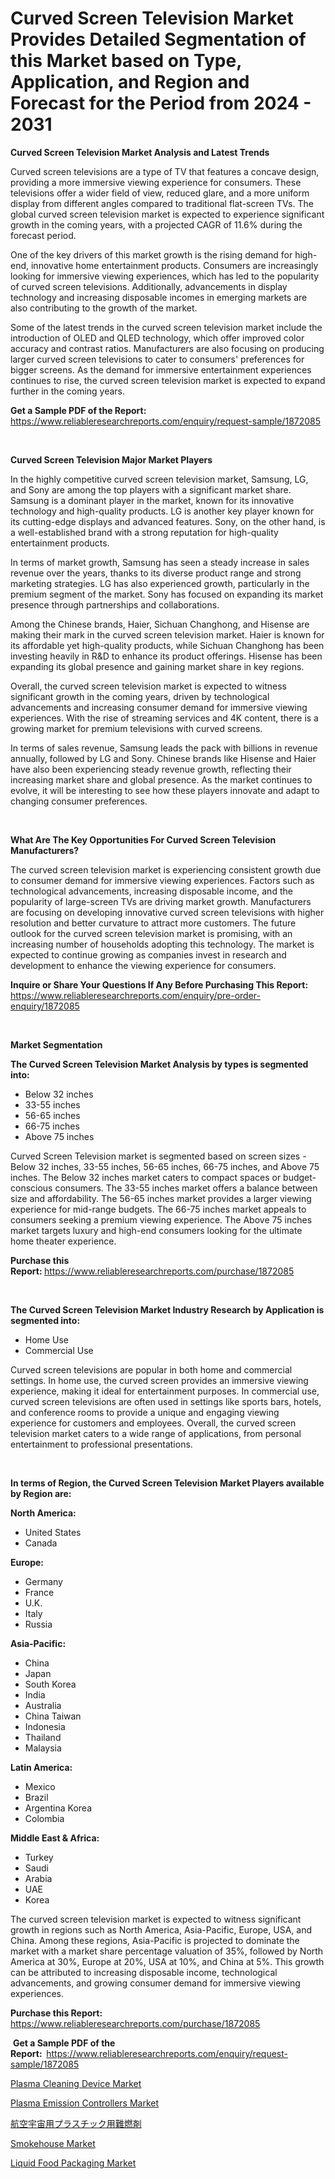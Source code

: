<p><h1>Curved Screen Television Market Provides Detailed Segmentation of this Market based on Type, Application, and Region and Forecast for the Period from 2024 - 2031</h1></p><p><strong>Curved Screen Television Market Analysis and Latest Trends</strong></p>
<p><p>Curved screen televisions are a type of TV that features a concave design, providing a more immersive viewing experience for consumers. These televisions offer a wider field of view, reduced glare, and a more uniform display from different angles compared to traditional flat-screen TVs. The global curved screen television market is expected to experience significant growth in the coming years, with a projected CAGR of 11.6% during the forecast period.</p><p>One of the key drivers of this market growth is the rising demand for high-end, innovative home entertainment products. Consumers are increasingly looking for immersive viewing experiences, which has led to the popularity of curved screen televisions. Additionally, advancements in display technology and increasing disposable incomes in emerging markets are also contributing to the growth of the market.</p><p>Some of the latest trends in the curved screen television market include the introduction of OLED and QLED technology, which offer improved color accuracy and contrast ratios. Manufacturers are also focusing on producing larger curved screen televisions to cater to consumers' preferences for bigger screens. As the demand for immersive entertainment experiences continues to rise, the curved screen television market is expected to expand further in the coming years.</p></p>
<p><strong>Get a Sample PDF of the Report:&nbsp;</strong> <a href="https://www.reliableresearchreports.com/enquiry/request-sample/1872085">https://www.reliableresearchreports.com/enquiry/request-sample/1872085</a></p>
<p>&nbsp;</p>
<p><strong>Curved Screen Television Major Market Players</strong></p>
<p><p>In the highly competitive curved screen television market, Samsung, LG, and Sony are among the top players with a significant market share. Samsung is a dominant player in the market, known for its innovative technology and high-quality products. LG is another key player known for its cutting-edge displays and advanced features. Sony, on the other hand, is a well-established brand with a strong reputation for high-quality entertainment products.</p><p>In terms of market growth, Samsung has seen a steady increase in sales revenue over the years, thanks to its diverse product range and strong marketing strategies. LG has also experienced growth, particularly in the premium segment of the market. Sony has focused on expanding its market presence through partnerships and collaborations.</p><p>Among the Chinese brands, Haier, Sichuan Changhong, and Hisense are making their mark in the curved screen television market. Haier is known for its affordable yet high-quality products, while Sichuan Changhong has been investing heavily in R&D to enhance its product offerings. Hisense has been expanding its global presence and gaining market share in key regions.</p><p>Overall, the curved screen television market is expected to witness significant growth in the coming years, driven by technological advancements and increasing consumer demand for immersive viewing experiences. With the rise of streaming services and 4K content, there is a growing market for premium televisions with curved screens.</p><p>In terms of sales revenue, Samsung leads the pack with billions in revenue annually, followed by LG and Sony. Chinese brands like Hisense and Haier have also been experiencing steady revenue growth, reflecting their increasing market share and global presence. As the market continues to evolve, it will be interesting to see how these players innovate and adapt to changing consumer preferences.</p></p>
<p>&nbsp;</p>
<p><strong>What Are The Key Opportunities For Curved Screen Television Manufacturers?</strong></p>
<p><p>The curved screen television market is experiencing consistent growth due to consumer demand for immersive viewing experiences. Factors such as technological advancements, increasing disposable income, and the popularity of large-screen TVs are driving market growth. Manufacturers are focusing on developing innovative curved screen televisions with higher resolution and better curvature to attract more customers. The future outlook for the curved screen television market is promising, with an increasing number of households adopting this technology. The market is expected to continue growing as companies invest in research and development to enhance the viewing experience for consumers.</p></p>
<p><strong>Inquire or Share Your Questions If Any Before Purchasing This Report:</strong> <a href="https://www.reliableresearchreports.com/enquiry/pre-order-enquiry/1872085">https://www.reliableresearchreports.com/enquiry/pre-order-enquiry/1872085</a></p>
<p>&nbsp;</p>
<p><strong>Market Segmentation</strong></p>
<p><strong>The Curved Screen Television Market Analysis by types is segmented into:</strong></p>
<p><ul><li>Below 32 inches</li><li>33-55 inches</li><li>56-65 inches</li><li>66-75 inches</li><li>Above 75 inches</li></ul></p>
<p><p>Curved Screen Television market is segmented based on screen sizes - Below 32 inches, 33-55 inches, 56-65 inches, 66-75 inches, and Above 75 inches. The Below 32 inches market caters to compact spaces or budget-conscious consumers. The 33-55 inches market offers a balance between size and affordability. The 56-65 inches market provides a larger viewing experience for mid-range budgets. The 66-75 inches market appeals to consumers seeking a premium viewing experience. The Above 75 inches market targets luxury and high-end consumers looking for the ultimate home theater experience.</p></p>
<p><strong>Purchase this Report:&nbsp;</strong><a href="https://www.reliableresearchreports.com/purchase/1872085">https://www.reliableresearchreports.com/purchase/1872085</a></p>
<p>&nbsp;</p>
<p><strong>The Curved Screen Television Market Industry Research by Application is segmented into:</strong></p>
<p><ul><li>Home Use</li><li>Commercial Use</li></ul></p>
<p><p>Curved screen televisions are popular in both home and commercial settings. In home use, the curved screen provides an immersive viewing experience, making it ideal for entertainment purposes. In commercial use, curved screen televisions are often used in settings like sports bars, hotels, and conference rooms to provide a unique and engaging viewing experience for customers and employees. Overall, the curved screen television market caters to a wide range of applications, from personal entertainment to professional presentations.</p></p>
<p>&nbsp;</p>
<p><strong>In terms of Region, the Curved Screen Television Market Players available by Region are:</strong></p>
<p>
    <p> <strong> North America: </strong>
        <ul>
            <li>United States</li>
            <li>Canada</li>
        </ul>
        </p> 
    <p> <strong> Europe: </strong>
        <ul>
            <li>Germany</li>
            <li>France</li>
            <li>U.K.</li>
            <li>Italy</li>
            <li>Russia</li>
        </ul>
        </p> 
    <p> <strong> Asia-Pacific: </strong>
        <ul>
            <li>China</li>
            <li>Japan</li>
            <li>South Korea</li>
            <li>India</li>
            <li>Australia</li>
            <li>China Taiwan</li>
            <li>Indonesia</li>
            <li>Thailand</li>
            <li>Malaysia</li>
        </ul>
        </p> 
    <p> <strong> Latin America: </strong>
        <ul>
            <li>Mexico</li>
            <li>Brazil</li>
            <li>Argentina Korea</li>
            <li>Colombia</li>
        </ul>
        </p> 
    <p> <strong> Middle East & Africa: </strong>
        <ul>
            <li>Turkey</li>
            <li>Saudi</li>
            <li>Arabia</li>
            <li>UAE</li>
            <li>Korea</li>
        </ul>
    </p>
    </p>
<p><p>The curved screen television market is expected to witness significant growth in regions such as North America, Asia-Pacific, Europe, USA, and China. Among these regions, Asia-Pacific is projected to dominate the market with a market share percentage valuation of 35%, followed by North America at 30%, Europe at 20%, USA at 10%, and China at 5%. This growth can be attributed to increasing disposable income, technological advancements, and growing consumer demand for immersive viewing experiences.</p></p>
<p><strong>Purchase this Report: </strong><a href="https://www.reliableresearchreports.com/purchase/1872085">https://www.reliableresearchreports.com/purchase/1872085</a></p>
<p>&nbsp;<strong>Get a Sample PDF of the Report:&nbsp;&nbsp;</strong><a href="https://www.reliableresearchreports.com/enquiry/request-sample/1872085">https://www.reliableresearchreports.com/enquiry/request-sample/1872085</a></p>
<p><strong></strong></p>
<p><p><a href="https://issuu.com/reportprime-2/docs/plasma-cleaning-device-market-size-2030.pptx">Plasma Cleaning Device Market</a></p><p><a href="https://issuu.com/reportprime-2/docs/plasma-emission-controllers-market-size-2030.pptx">Plasma Emission Controllers Market</a></p><p><a href="https://github.com/mcbeesbxa270/Market-Research-Report-List-1/blob/main/28282323137.md">航空宇宙用プラスチック用難燃剤</a></p><p><a href="https://github.com/juancolorado15/Market-Research-Report-List-1/blob/main/smokehouse-market.md">Smokehouse Market</a></p><p><a href="https://github.com/dx0328/Market-Research-Report-List-1/blob/main/liquid-food-packaging-market.md">Liquid Food Packaging Market</a></p></p>